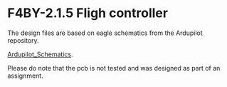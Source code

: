 # F4BY-2.1.5 Fligh controller 

The design files are based on eagle schematics from the Ardupilot repository.

[Ardupilot_Schematics](https://github.com/ArduPilot/Schematics/tree/master/F4BY).

Please do note that the pcb is not tested and was designed as part of an assignment.

